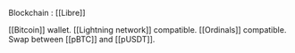Blockchain : [[Libre]]

[[Bitcoin]] wallet.
[[Lightning network]] compatible.
[[Ordinals]] compatible.
Swap between [[pBTC]] and [[pUSDT]].